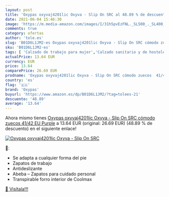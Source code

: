 ```yaml
---
layout: post
title: 'Oxypas oxyvaj4201lic Oxyva - Slip On SRC al 48.89 % de descuento'
date: 2021-06-04 15:46:30
image: 'https://m.media-amazon.com/images/I/31h5pvEzFNL._SL500_._SL400_.jpg'
comments: true
category: ofertas
author: 'tole.es'
slug: 'B01D6L1JM2-es Oxypas oxyvaj4201lic Oxyva - Slip On SRC cómodo zuecos...'
sku: 'B01D6L1JM2-es'
tags: [ 'Calzado de trabajo para mujer','Calzado sanitario y de hostelería para mujer','Zapatos','Zapatos para mujer','Zapatos y complementos','Zuecos sanitarios y de hostelería para mujer','oxypas','zuecos', ]
actualPrice: 13.64 EUR
currency: EUR
price: 13.64
comparePrice: 26.69 EUR
prodname: 'Oxypas oxyvaj4201lic Oxyva - Slip On SRC cómodo zuecos  41/42 EU  Purple'
country: 'es'
flag: '🇪🇸'
brand: 'Oxypas'
buyurl: 'https://www.amazon.es/dp/B01D6L1JM2/?tag=tolees-21'
descuento: '48.89'
average: '13.64'
---
```


Ahora mismo tienes [Oxypas oxyvaj4201lic Oxyva - Slip On SRC cómodo zuecos  41/42 EU  Purple](https://www.amazon.es/dp/B01D6L1JM2/?tag=tolees-21) a 13.64 EUR (original: 26.69 EUR) (48.89 %  de descuento) en el siguiente enlace!

[![Oxypas oxyvaj4201lic Oxyva - Slip On SRC](https://m.media-amazon.com/images/I/31h5pvEzFNL._SL500_._SL400_.jpg)](https://www.amazon.es/dp/B01D6L1JM2/?tag=tolees-21)

🔎:

- Se adapta a cualquier forma del pie
- Zapatos de trabajo
- Antideslizante
- Abeba – Zapatos para cuidado personal
- Transpirable forro interior de Coolmax

[🛒 Visítala!!!](https://www.amazon.es/dp/B01D6L1JM2/?tag=tolees-21)
